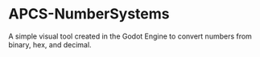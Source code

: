 # APCS-NumberSystems
A simple visual tool created in the Godot Engine to convert numbers from binary, hex, and decimal.
